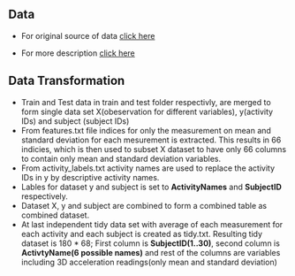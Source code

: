 Data
----

* For original source of data [click here](https://d396qusza40orc.cloudfront.net/getdata%2Fprojectfiles%2FUCI%20HAR%20Dataset.zip)

* For more description [click here](http://archive.ics.uci.edu/ml/datasets/Human+Activity+Recognition+Using+Smartphones)

Data Transformation
-------------------

* Train and Test data in train and test folder respectivly, are merged to form single data set X(obeservation for different variables), y(activity IDs) and subject (subject IDs)
* From features.txt file indices for only the measurement on mean and standard deviation for each mesurement is extracted.
This results in 66 indicies, which is then used to subset X dataset to have only 66 columns to contain only mean and standard deviation variables.
* From activity_labels.txt activity names are used to replace the activity IDs in y by descriptive activity names.
* Lables for dataset y and subject is set to **ActivityNames** and **SubjectID** respectively.
* Dataset X, y and subject are combined to form a combined table as combined dataset.
* At last independent tidy data set with average of each measurement for each activity and each subject is created as tidy.txt.
Resulting tidy dataset is 180 * 68; First column is **SubjectID(1..30)**, second column is **ActivtyName(6 possible names)** and rest of the columns are variables including 3D acceleration readings(only mean and standard deviation) 
